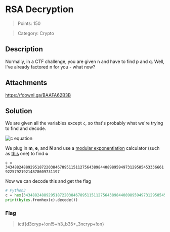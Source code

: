 # RSA Decryption

> Points: 150

> Category: Crypto

## Description

Normally, in a CTF challenge, you are given n and have to find p and q. Well, I've already factored n for you - what now?

## Attachments

https://fdownl.ga/BAAFA62B3B

## Solution

We are given all the variables except ``c``, so that's probably what we're trying to find and decode.

![c equation](https://latex.codecogs.com/svg.latex?\Large&space;c=(m^e)\bmod(N))

We plug in **m**, **e**, and **N** and use a [modular exponentiation](https://en.wikipedia.org/wiki/Modular_exponentiation) calculator (such as [this](https://planetcalc.com/8977/) one) to find **c**

``c = 3434882488929518722038467895115112756438984408989594973129585453336661922579219214878609731197``

Now we can decode this and get the flag

```py
# Python3
c = hex(3434882488929518722038467895115112756438984408989594973129585453336661922579219214878609731197)[2:]
print(bytes.fromhex(c).decode())
```
### Flag
> ictf{d3cryp+!on!5+h3_b35+_3ncryp+!on}

